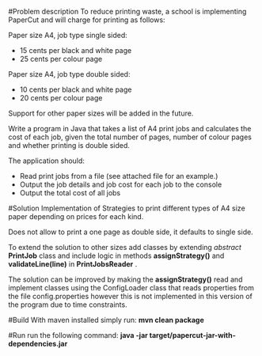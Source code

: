 

#Problem description
To reduce printing waste, a school is implementing PaperCut and will charge for printing as follows:

Paper size A4, job type single sided:
  * 15 cents per black and white page
  * 25 cents per colour page

Paper size A4, job type double sided:
  * 10 cents per black and white page
  * 20 cents per colour page

Support for other paper sizes will be added in the future.  

Write a program in Java that takes a list of A4 print jobs and calculates the cost of each job, given the total number of pages, number of colour pages and whether printing is double sided.  

The application should:
  * Read print jobs from a file (see attached file for an example.)
  * Output the job details and job cost for each job to the console
  * Output the total cost of all jobs
  
#Solution
  Implementation of Strategies to print different types of A4 size paper depending on prices for each kind.
  
  Does not allow to print a one page as double side, it defaults to single side.
  
  To extend the solution to other sizes add classes by extending _abstract_ __PrintJob__ class and include logic in methods __assignStrategy()__ and __validateLine(line)__ in __PrintJobsReader__ .
  
  The solution can be improved by making the __assignStrategy()__ read and implement classes using
the ConfigLoader class that reads properties from the file config.properties however this is not
implemented in this version of the program due to time constraints. 
  
#Build
  With maven installed simply run: __mvn clean package__
  
#Run
  run the following command: __java -jar target/papercut-jar-with-dependencies.jar__
  